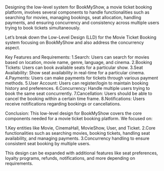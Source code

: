 Designing the low-level system for BookMyShow, a movie ticket booking platform, involves several components to handle functionalities such as searching for movies, managing bookings, seat allocation, handling payments, and ensuring concurrency and consistency across multiple users trying to book tickets simultaneously.

Let’s break down the Low-Level Design (LLD) for the Movie Ticket Booking system focusing on BookMyShow and also address the concurrency aspect.

Key Features and Requirements:
1.Search: Users can search for movies based on location, movie name, genre, language, and cinema.
2.Booking Tickets: Users can book available seats for a particular show.
3.Seat Availability: Show seat availability in real-time for a particular cinema.
4.Payments: Users can make payments for tickets through various payment methods.
5.User Account: Users can register/login to maintain booking history and preferences.
6.Concurrency: Handle multiple users trying to book the same seat concurrently.
7.Cancellation: Users should be able to cancel the booking within a certain time frame.
8.Notifications: Users receive notifications regarding bookings or cancellations.


Conclusion:
This low-level design for BookMyShow covers the core components needed for a movie ticket booking platform. We focused on:

1.Key entities like Movie, CinemaHall, MovieShow, User, and Ticket.
2.Core functionalities such as searching movies, booking tickets, handling seat availability, and managing payments.
3.Concurrency handling to ensure consistent seat booking by multiple users.

This design can be expanded with additional features like seat preferences, loyalty programs, refunds, notifications, and more depending on requirements.